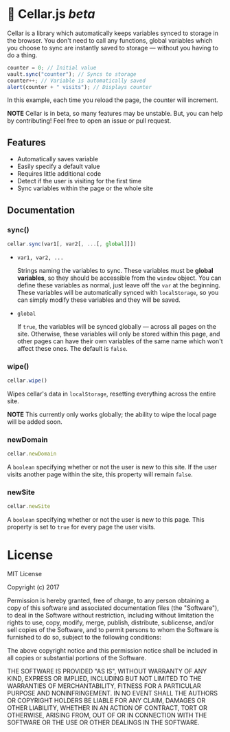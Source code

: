 # :wine_glass: Cellar.js *beta*

Cellar is a library which automatically keeps variables synced to storage in the browser. You don't need to call any functions, global variables which you choose to sync are instantly saved to storage — without you having to do a thing.

```JavaScript
counter = 0; // Initial value
vault.sync("counter"); // Syncs to storage
counter++; // Variable is automatically saved
alert(counter + " visits"); // Displays counter
```

In this example, each time you reload the page, the counter will increment.

**NOTE** Cellar is in beta, so many features may be unstable. But, you can help by contributing! Feel free to open an issue or pull request.

## Features

 - Automatically saves variable
 - Easily specify a default value
 - Requires little additional code
 - Detect if the user is visiting for the first time
 - Sync variables within the page or the whole site

## Documentation
### sync()

```JavaScript
cellar.sync(var1[, var2[, ...[, global]]])
```

 - `var1, var2, ...`

   Strings naming the variables to sync. These variables must be **global variables**, so they should be accessible from the `window` object. You can define these variables as normal, just leave off the `var` at the beginning. These variables will be automatically synced with `localStorage`, so you can simply modify these variables and they will be saved.
 - `global`

   If `true`, the variables will be synced globally — across all pages on the site. Otherwise, these variables will only be stored within this page, and other pages can have their own variables of the same name which won't affect these ones. The default is `false`.

### wipe()

```JavaScript
cellar.wipe()
```

Wipes cellar's data in `localStorage`, resetting everything across the entire site.

**NOTE** This currently only works globally; the ability to wipe the local page will be added soon.

### newDomain

```JavaScript
cellar.newDomain
```

A `boolean` specifying whether or not the user is new to this site. If the user visits another page within the site, this property will remain `false`.

### newSite

```JavaScript
cellar.newSite
```

A `boolean` specifying whether or not the user is new to this page. This property is set to `true` for every page the user visits.

# License

MIT License

Copyright (c) 2017

Permission is hereby granted, free of charge, to any person obtaining a copy
of this software and associated documentation files (the "Software"), to deal
in the Software without restriction, including without limitation the rights
to use, copy, modify, merge, publish, distribute, sublicense, and/or sell
copies of the Software, and to permit persons to whom the Software is
furnished to do so, subject to the following conditions:

The above copyright notice and this permission notice shall be included in all
copies or substantial portions of the Software.

THE SOFTWARE IS PROVIDED "AS IS", WITHOUT WARRANTY OF ANY KIND, EXPRESS OR
IMPLIED, INCLUDING BUT NOT LIMITED TO THE WARRANTIES OF MERCHANTABILITY,
FITNESS FOR A PARTICULAR PURPOSE AND NONINFRINGEMENT. IN NO EVENT SHALL THE
AUTHORS OR COPYRIGHT HOLDERS BE LIABLE FOR ANY CLAIM, DAMAGES OR OTHER
LIABILITY, WHETHER IN AN ACTION OF CONTRACT, TORT OR OTHERWISE, ARISING FROM,
OUT OF OR IN CONNECTION WITH THE SOFTWARE OR THE USE OR OTHER DEALINGS IN THE
SOFTWARE.
